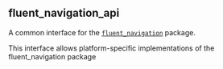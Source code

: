 ## fluent_navigation_api

A common interface for the [`fluent_navigation`](https://github.com/aosorio-avilez/flutter_fluent/tree/main/packages/fluent_navigation/fluent_navigation) package.

This interface allows platform-specific implementations of the fluent_navigation package